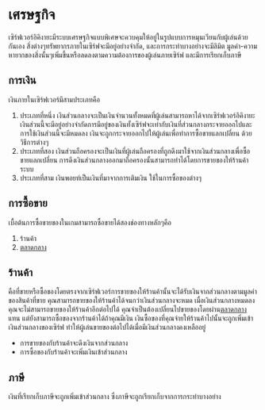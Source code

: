 # เศรษฐกิจ
เซิร์ฟเวอร์อิคิงายะมีระบบเศรษฐกิจแบบพิเศษจะควบคุมให้อยู่ในรูปแบบการหมุนเวียนกับผู้เล่นด้วยกันเอง สิ่งต่างๆทรัพยากรภายในเซิร์ฟจะมีอยู่อย่างจำกัด, และการกระทำบางอย่างจะมีลิมิต
มูลค่า-ความหายากของสิ่งนั้นๆเพิ่มขึ้นหรือลดลงตามความต้องการของผู้เล่นภายเซิร์ฟ และมีการเรียกเก็บภาษี

## การเงิน
เงินภายในเซิร์ฟเวอร์มีสามประเภทคือ
1. ประเภทที่หนึ่ง เงินส่วนกลางจะเป็นเงินจำนวนทั้งหมดที่ผู้เล่นสามารถหาได้จากเซิร์ฟเวอร์อิคิงายะ เงินส่วนนี้จะมีอยู่อย่างจำกัดการมีอยู่ของเงินทั้งเซิร์ฟจะเท่ากับเงินที่ส่วนกลางกระจายออกไปและการใช้เงินส่วนนี้จะมีหมดลง เงินจะถูกกระจายออกไปให้ผู้เล่นเพื่อทำการซื้อขายแลกเปลี่ยน ด้วยวิธีการต่างๆ
2. ประเภทที่สอง เงินส่วนถือครองจะเป็นเงินที่ผู้เล่นถือครองที่ถูกดึงมาใช้จากเงินส่วนกลางเพื่อซื้อขายแลกเปลี่ยน การดึงเงินส่วนกลางออกมาถือครองนั้นสามารถทำได้โดยการขายของให้ร้านค้าระบบ
3. ประเภทที่สาม เงินพอยท์เป็นเงินที่มาจากการเติมเงิน ใช้ในการซื้อของต่างๆ

## การซื้อขาย
เบื้อต้นการซื้อขายของในเกมสามารถซื้อขายได้สองช่องทางหลักๆคือ
1. ร้านค้า
2. [ตลาดกลาง](/wiki/auction-house)

## ร้านค้า 
คือที่ขายหรือซื้อของโดยตรงจากเซิร์ฟเวอร์การขายของให้ร้านค้านั้นจะได้รับเงินจากส่วนกลางตามมูลค่าของสินค้าที่ขาย คุณสามารถขายของให้ร้านค้าได้จนกว่าเงินส่วนกลางจะหมด เมื่อเงินส่วนกลางหมดลงคุณจะไม่สามารถขายของให้ร้านค้าอีกต่อไปได้ คุณจำเป็นต้องเปลี่ยนไปขายของโดยผ่าน[ตลาดกลาง](/wiki/auction-house)แทน แต่ยังสามารถซื้อของจากร้านค้าได้ถ้าคุณมีเงิน เงินซื้อของที่คุณจ่ายให้ร้านค้าไปนั้นจะถูกเพิ่มเข้าเงินส่วนกลางของเซิร์ฟ ทำให้ผู้เล่นขายของต่อไปได้เมื่อมีเงินส่วนกลางคงเหลืออยู่
- การขายของกับร้านค้าจะดึงเงินจากส่วนกลาง
- การซื้อของกับร้านค้าจะเพิ่มเงินเข้าส่วนกลาง

## ภาษี
เงินที่เรียกเก็บภาษีจะถูกเพิ่มเข้าส่วนกลาง ซึ่งภาษีจะถูกเรียกเก็บจากการกระทำบางอย่าง
